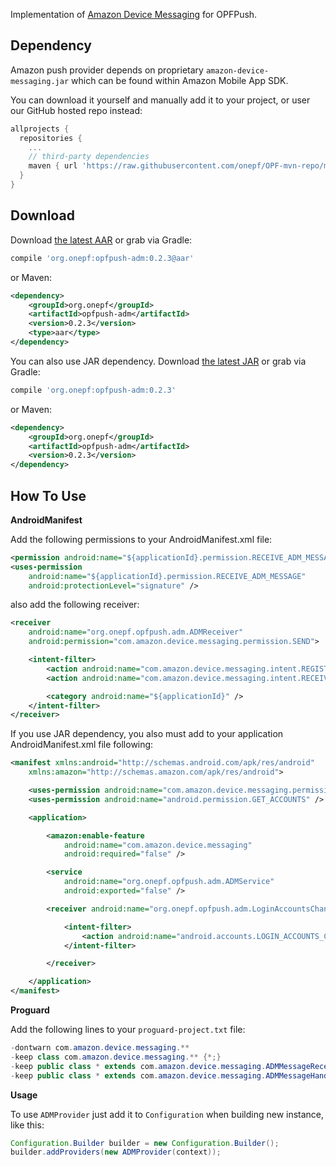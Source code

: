 Implementation of [Amazon Device Messaging][1] for OPFPush.

## Dependency

Amazon push provider depends on proprietary `amazon-device-messaging.jar` which can be found within Amazon Mobile App SDK.

You can download it yourself and manually add it to your project, or user our GitHub hosted repo instead:
```groovy
allprojects {
  repositories {
    ...
    // third-party dependencies
    maven { url 'https://raw.githubusercontent.com/onepf/OPF-mvn-repo/master/' }
  }
}
```

## Download

Download [the latest AAR][adm-latest-aar] or grab via Gradle:
```groovy
compile 'org.onepf:opfpush-adm:0.2.3@aar'
```
    
or Maven:
```xml
<dependency>
    <groupId>org.onepf</groupId>
    <artifactId>opfpush-adm</artifactId>
    <version>0.2.3</version>
    <type>aar</type>
</dependency>
```

You can also use JAR dependency.
Download [the latest JAR][adm-latest-jar] or grab via Gradle:
```groovy
compile 'org.onepf:opfpush-adm:0.2.3'
```

or Maven:
```xml
<dependency>
    <groupId>org.onepf</groupId>
    <artifactId>opfpush-adm</artifactId>
    <version>0.2.3</version>
</dependency>
```

## How To Use

**AndroidManifest**

Add the following permissions to your AndroidManifest.xml file:

```xml
<permission android:name="${applicationId}.permission.RECEIVE_ADM_MESSAGE" />
<uses-permission
    android:name="${applicationId}.permission.RECEIVE_ADM_MESSAGE"
    android:protectionLevel="signature" />
```

also add the following receiver:

```xml
<receiver
    android:name="org.onepf.opfpush.adm.ADMReceiver"
    android:permission="com.amazon.device.messaging.permission.SEND">

    <intent-filter>
        <action android:name="com.amazon.device.messaging.intent.REGISTRATION" />
        <action android:name="com.amazon.device.messaging.intent.RECEIVE" />

        <category android:name="${applicationId}" />
    </intent-filter>
</receiver>
```

If you use JAR dependency, you also must add to your application AndroidManifest.xml file following:

```xml
<manifest xmlns:android="http://schemas.android.com/apk/res/android"
    xmlns:amazon="http://schemas.amazon.com/apk/res/android">

    <uses-permission android:name="com.amazon.device.messaging.permission.RECEIVE" />
    <uses-permission android:name="android.permission.GET_ACCOUNTS" />

    <application>

        <amazon:enable-feature
            android:name="com.amazon.device.messaging"
            android:required="false" />

        <service
            android:name="org.onepf.opfpush.adm.ADMService"
            android:exported="false" />

        <receiver android:name="org.onepf.opfpush.adm.LoginAccountsChangedReceiver">

            <intent-filter>
                <action android:name="android.accounts.LOGIN_ACCOUNTS_CHANGED" />
            </intent-filter>

        </receiver>

    </application>
</manifest>
```

**Proguard**

Add the following lines to your `proguard-project.txt` file:
```java
-dontwarn com.amazon.device.messaging.**
-keep class com.amazon.device.messaging.** {*;}
-keep public class * extends com.amazon.device.messaging.ADMMessageReceiver
-keep public class * extends com.amazon.device.messaging.ADMMessageHandlerBase
```

**Usage**

To use `ADMProvider` just add it to `Configuration` when building new instance, like this:

```java
Configuration.Builder builder = new Configuration.Builder();
builder.addProviders(new ADMProvider(context));
```

[1]: https://developer.amazon.com/appsandservices/apis/engage/device-messaging
[adm-latest-aar]: https://github.com/onepf/OPFPush/releases/download/v0.2.3/opfpush-adm-0.2.3.aar
[adm-latest-jar]: https://github.com/onepf/OPFPush/releases/download/v0.2.3/opfpush-adm-0.2.3.jar